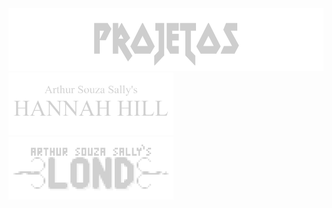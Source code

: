 
<div style="width:100%;" align="center">
  <div style="width:100%;">
    <img src="projetos.webp" height="100px"/>
  </div>
  <div style="width:100%;" align="left">
    <a href="https://arthursouzasally.itch.io/hannah-hill"><img src="hannah_hill.webp" height="100px"/></a>
    <a href="https://arthursouzasally.itch.io/lond"><img src="lond.webp" height="100px"/></a>
  </div>
</div>
  
